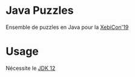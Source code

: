 # Java Puzzles
Ensemble de puzzles en Java pour la [XebiCon'19](https://xebicon.fr/)

# Usage
Nécessite le [JDK 12](https://openjdk.java.net/projects/jdk/12/) 
